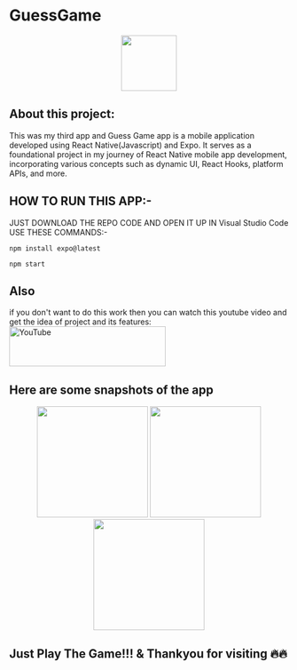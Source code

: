 # GuessGame

<p align="center">
<img src="https://github.com/animesh30-dev/GuessGame/assets/146109979/afbca1c3-6ff7-4257-829b-abb1e5c7df14" width="100">
</p>

 
## About this project:
This was my third app and Guess Game app is a mobile application developed using React Native(Javascript) and Expo. It serves as a foundational project in my journey of React Native mobile app development, incorporating various concepts such as dynamic UI, React Hooks, platform APIs, and more.
    

    
## HOW TO RUN THIS APP:-
<p align="left">
  JUST DOWNLOAD THE REPO CODE AND OPEN IT UP IN Visual Studio Code
  USE THESE COMMANDS:-
 
```
npm install expo@latest
```
```
npm start
```

<p>
  
## Also
if you don't want to do this work then you can watch this youtube video and get the idea of project and its features:
<a href="https://youtube.com/shorts/Vtbp56DsrgA?si=zZFTq2cBG8sKYoUo"><img alt="YouTube"  src="https://github.com/animesh30-dev/GuessGame/assets/146109979/18c1f2c0-9ea9-450d-8218-b4b1712d6a69" width="282" height="72"/></a>


## Here are some snapshots of the app
<p align="center"> <img src="https://github.com/animesh30-dev/GuessGame/assets/146109979/295fe919-a67e-4481-874c-814c932e19d3" width="200"> <img src="https://github.com/animesh30-dev/GuessGame/assets/146109979/52c808d6-85c3-40b8-91b5-6c9c50217215" width="200">  <img src="https://github.com/animesh30-dev/GuessGame/assets/146109979/c25b124c-d8e0-416e-845d-8a94d9ddb93c" width="200"> </p>



## Just Play The Game!!! & Thankyou for visiting 🔥🔥 
